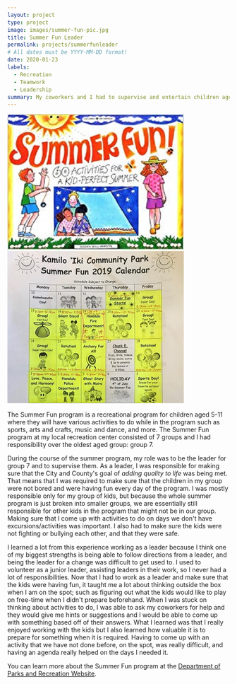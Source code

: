 ```yaml
---
layout: project
type: project
image: images/summer-fun-pic.jpg
title: Summer Fun Leader
permalink: projects/summerfunleader
# All dates must be YYYY-MM-DD format!
date: 2020-01-23
labels:
  - Recreation
  - Teamwork
  - Leadership
summary: My coworkers and I had to supervise and entertain children aged 5-11 for a summer recreational program.
---
```


<img class="ui small left floated image" src="/images/summer-fun-activities.jpg">

<img class="ui medium right floated rounded image" src="../images/summer-fun-schedule.jpg">

The Summer Fun program is a recreational program for children aged 5-11 where they will have various activities to do while in the program such as sports, arts and crafts, music and dance, and more. The Summer Fun program at my local recreation center consisted of 7 groups and I had responsibility over the oldest aged group: group 7.

During the course of the summer program, my role was to be the leader for group 7 and to supervise them. As a leader, I was responsible for making sure that the City and County's goal of *adding quality to life* was being met. That means that I was required to make sure that the children in my group were not bored and were having fun every day of the program. I was mostly responsible only for my group of kids, but because the whole summer program is just broken into smaller groups, we are essentially still responsible for other kids in the program that might not be in our group. Making sure that I come up with activities to do on days we don't have excursions/activities was important. I also had to make sure the kids were not fighting or bullying each other, and that they were safe.

I learned a lot from this experience working as a leader because I think one of my biggest strengths is being able to follow directions from a leader, and being the leader for a change was difficult to get used to. I used to volunteer as a junior leader, assisting leaders in their work, so I never had a lot of responsibilities. Now that I had to work as a leader and make sure that the kids were having fun, it taught me a lot about thinking outside the box when I am on the spot; such as figuring out what the kids would like to play on free-time when I didn't prepare beforehand. When I was stuck on thinking about activities to do, I was able to ask my coworkers for help and they would give me hints or suggestions and I would be able to come up with something based off of their answers. What I learned was that I really enjoyed working with the kids but I also learned how valuable it is to prepare for something when it is required. Having to come up with an activity that we have not done before, on the spot, was really difficult, and having an agenda really helped on the days I needed it.

You can learn more about the Summer Fun program at the [Department of Parks and Recreation Website](http://www.honolulu.gov/parks/program/summer-fun-program.html).



